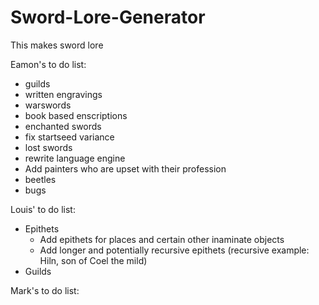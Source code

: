 # Sword-Lore-Generator
This makes sword lore

Eamon's to do list:
* guilds
* written engravings
* warswords
* book based enscriptions
* enchanted swords
* fix startseed variance
* lost swords
* rewrite language engine
* Add painters who are upset with their profession
* beetles
* bugs

Louis' to do list:
* Epithets
  * Add epithets for places and certain other inaminate objects
  * Add longer and potentially recursive epithets (recursive example: Hiln, son of Coel the mild)
* Guilds

Mark's to do list:

